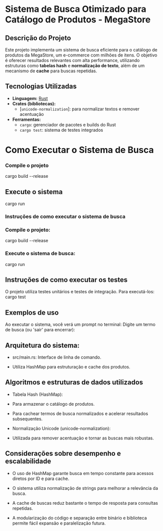 # Sistema de Busca Otimizado para Catálogo de Produtos - MegaStore

## Descrição do Projeto

Este projeto implementa um sistema de busca eficiente para o catálogo de produtos da MegaStore, um e-commerce com milhões de itens. O objetivo é oferecer resultados relevantes com alta performance, utilizando estruturas como **tabelas hash** e **normalização de texto**, além de um mecanismo de **cache** para buscas repetidas.

## Tecnologias Utilizadas

- **Linguagem:** [Rust](https://www.rust-lang.org/)
- **Crates (bibliotecas):**
  - [`unicode-normalization`]: para normalizar textos e remover acentuação
- **Ferramentas:**
  - `cargo`: gerenciador de pacotes e builds do Rust
  - `cargo test`: sistema de testes integrados

# Como Executar o Sistema de Busca

### Compile o projeto
cargo build --release

## Execute o sistema
cargo run

### Instruções de como executar o sistema de busca

### Compile o projeto:
cargo build --release


### Execute o sistema de busca:
cargo run


## Instruções de como executar os testes
  O projeto utiliza testes unitários e testes de integração. Para executá-los:
cargo test


## Exemplos de uso
  Ao executar o sistema, você verá um prompt no terminal:
Digite um termo de busca (ou 'sair' para encerrar):


## Arquitetura do sistema:

* src/main.rs: Interface de linha de comando.

* Utiliza HashMap para estruturação e cache dos produtos.


## Algoritmos e estruturas de dados utilizados

* Tabela Hash (HashMap):

* Para armazenar o catálogo de produtos.

* Para cachear termos de busca normalizados e acelerar resultados subsequentes.

* Normalização Unicode (unicode-normalization):

* Utilizada para remover acentuação e tornar as buscas mais robustas.


## Considerações sobre desempenho e escalabilidade

* O uso de HashMap garante busca em tempo constante para acessos diretos por ID e para cache.

* O sistema utiliza normalização de strings para melhorar a relevância da busca.

* A cache de buscas reduz bastante o tempo de resposta para consultas repetidas.

* A modularização do código e separação entre binário e biblioteca permite fácil expansão e paralelização futura.
